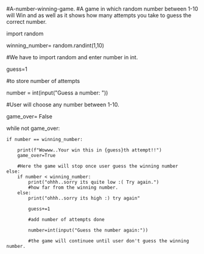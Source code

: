 #A-number-winning-game.
#A game in which random number between 1-10 will Win and as well as it shows how many attempts you take to guess the correct number.


import random

winning_number= random.randint(1,10)

#We have to import random and enter number in int.

guess=1  

#to store number of attempts

number = int(input("Guess a number: ")) 

#User will choose any number between 1-10.

game_over= False

while not game_over:

    if number == winning_number:    
    
        print(f"Wowww..Your win this in {guess}th attempt!!")         
        game_over=True       
        
        #Here the game will stop once user guess the winning number
    else:
        if number < winning_number:        
            print("ohhh..sorry its quite low :( Try again.")            
            #how far from the winning number.
        else:
            print("ohhh..sorry its high :) try again"
            
            guess+=1    
            
            #add number of attempts done
            
            number=int(input("Guess the number again:")) 
            
            #the game will continuee until user don't guess the winning number.
